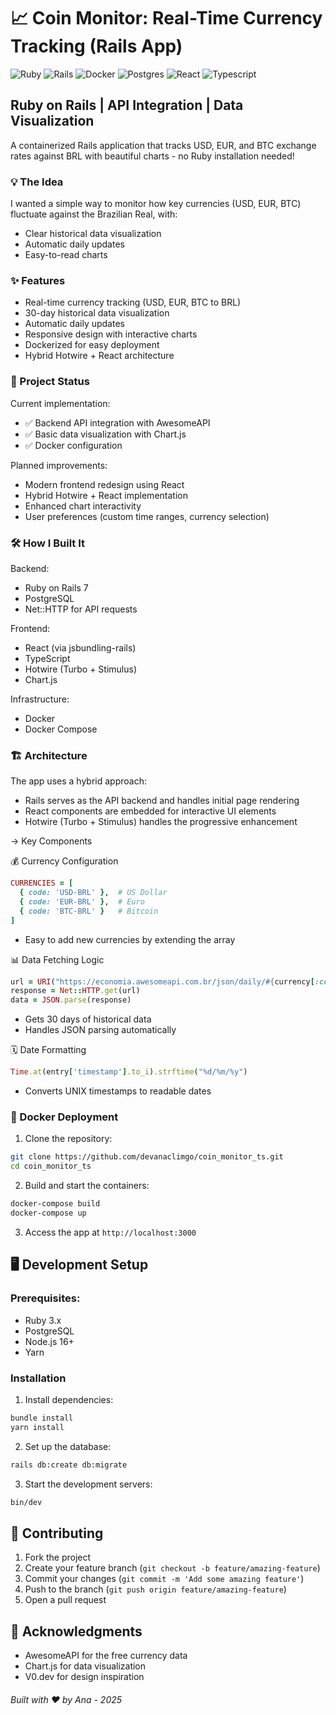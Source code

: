 # 📈 Coin Monitor: Real-Time Currency Tracking (Rails App)

![Ruby](https://img.shields.io/badge/Ruby-CC342D?style=for-the-badge&logo=ruby&logoColor=white) ![Rails](https://img.shields.io/badge/rails-%23CC0000.svg?style=for-the-badge&logo=ruby-on-rails&logoColor=white) ![Docker](https://img.shields.io/badge/docker-%230db7ed.svg?style=for-the-badge&logo=docker&logoColor=white)	![Postgres](https://img.shields.io/badge/postgres-%23316192.svg?style=for-the-badge&logo=postgresql&logoColor=white) ![React](https://img.shields.io/badge/React-20232A?style=for-the-badge&logo=react&logoColor=61DAFB) ![Typescript](https://img.shields.io/badge/TypeScript-007ACC?style=for-the-badge&logo=typescript&logoColor=white)

## Ruby on Rails | API Integration | Data Visualization

A containerized Rails application that tracks USD, EUR, and BTC exchange rates against BRL with beautiful charts - no Ruby installation needed!

### 💡 The Idea

I wanted a simple way to monitor how key currencies (USD, EUR, BTC) fluctuate against the Brazilian Real, with:
- Clear historical data visualization
- Automatic daily updates
- Easy-to-read charts

### ✨ Features
- Real-time currency tracking (USD, EUR, BTC to BRL)
- 30-day historical data visualization
- Automatic daily updates
- Responsive design with interactive charts
- Dockerized for easy deployment
- Hybrid Hotwire + React architecture

### 🚀 Project Status
Current implementation:
- ✅ Backend API integration with AwesomeAPI
- ✅ Basic data visualization with Chart.js
- ✅ Docker configuration

Planned improvements:
- Modern frontend redesign using React
- Hybrid Hotwire + React implementation
- Enhanced chart interactivity
- User preferences (custom time ranges, currency selection)

### 🛠️ How I Built It

Backend:
- Ruby on Rails 7
- PostgreSQL
- Net::HTTP for API requests

Frontend:
- React (via jsbundling-rails)
- TypeScript
- Hotwire (Turbo + Stimulus)
- Chart.js

Infrastructure:
- Docker
- Docker Compose

### 🏗️ Architecture

The app uses a hybrid approach:
- Rails serves as the API backend and handles initial page rendering
- React components are embedded for interactive UI elements
- Hotwire (Turbo + Stimulus) handles the progressive enhancement

-> Key Components

💰 Currency Configuration
```ruby
CURRENCIES = [
  { code: 'USD-BRL' },  # US Dollar
  { code: 'EUR-BRL' },  # Euro
  { code: 'BTC-BRL' }   # Bitcoin
]
```
- Easy to add new currencies by extending the array

📊 Data Fetching Logic
```ruby
url = URI("https://economia.awesomeapi.com.br/json/daily/#{currency[:code]}/30")
response = Net::HTTP.get(url)
data = JSON.parse(response)
```
- Gets 30 days of historical data
- Handles JSON parsing automatically

🗓️ Date Formatting
```ruby
Time.at(entry['timestamp'].to_i).strftime("%d/%m/%y")
```
- Converts UNIX timestamps to readable dates

### 🐳 Docker Deployment
1. Clone the repository:
```bash
git clone https://github.com/devanaclimgo/coin_monitor_ts.git
cd coin_monitor_ts
```
2. Build and start the containers:
```bash
docker-compose build
docker-compose up
```
3. Access the app at ```http://localhost:3000```

## 🖥️ Development Setup
### Prerequisites:
- Ruby 3.x
- PostgreSQL
- Node.js 16+
- Yarn

### Installation
1. Install dependencies:
```bash
bundle install
yarn install
```
2. Set up the database:
```bash
rails db:create db:migrate
```
3. Start the development servers:
```bash
bin/dev
```

## 🤝 Contributing
1. Fork the project
2. Create your feature branch (```git checkout -b feature/amazing-feature```)
3. Commit your changes (```git commit -m 'Add some amazing feature'```)
4. Push to the branch (```git push origin feature/amazing-feature```)
5. Open a pull request

## 🙏 Acknowledgments
- AwesomeAPI for the free currency data
- Chart.js for data visualization
- V0.dev for design inspiration

###### Built with ❤️ by Ana - 2025
